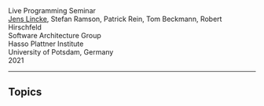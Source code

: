 <!-- markdown-config presentation=true -->

<style data-src="https://lively-kernel.org/lively4/lively4-core/src/client/presentation.css"></style>

<script>
import Presentation from "src/components/widgets/lively-presentation.js"
Presentation.config(this, {
    pageNumbers: true,
    logo: "https://lively-kernel.org/lively4/lively4-seminars/PX2018/media/hpi_logo.png"
})
</script>

<div class="title">
   Live Programming Seminar
</div>

<div class="authors">
  <u>Jens Lincke</u>, Stefan Ramson, Patrick Rein, Tom Beckmann, Robert Hirschfeld
</div>

<div class="credentials">
    Software Architecture Group <br>Hasso Plattner Institute<br> University of Potsdam, Germany<br>
    2021
</div>

---

## Topics


<script>

var url = "https://lively-kernel.org/lively4/lively4-seminars/Live2021/Live21_Topics.txt"

var source;
(async () => {
  source = await fetch(url).then(r => r.text())
  
  if (!source) return;
  
  var topics = source.split("\n").filter(ea => ea.match("Topic: ")).map(ea => ea.replace(/\([0-9]\/[0-9]\)/,"")).uniq().sort()

  return <ul>{...
      topics.map(ea => <li>{ea}</li>)
    }</ul>
    
})()



</script> 

